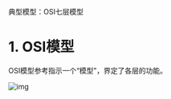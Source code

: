 典型模型：OSI七层模型



















# 1. OSI模型

OSI模型参考指示一个“模型”，界定了各层的功能。

![img](https://github.com/halfrost/Halfrost-Field/raw/master/contents/images/OSI.png)



































